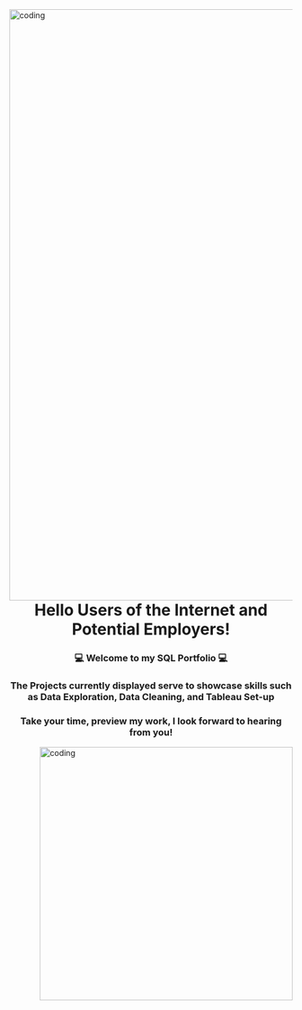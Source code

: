 <img align="left" alt="coding" width="1050" src="https://datacom.com/au/en/discover/articles/blog-five-ways-to-avoid-costly-microsoft-sql-database-licensing/_jcr_content/root/article_cover_image.coreimg.gif/1631768944306/microsoftsql-articlecoverimage-1920x600px.gif">
<h1 align="center">Hello Users of the Internet and Potential Employers!</h1>
<h3 align="center">💻 Welcome to my SQL Portfolio 💻</h3>
<h3 align="center">The Projects currently displayed serve to showcase skills such as Data Exploration, Data Cleaning, and Tableau Set-up</h3>

<h3 align="center">Take your time, preview my work, I look forward to hearing from you!</h3>

<img align="right" alt="coding" width="450" src="https://sqldbaschool.com/wp-content/uploads/2021/11/Learn-sql-dba-school-the-skill-of-tomorrow.gif">

